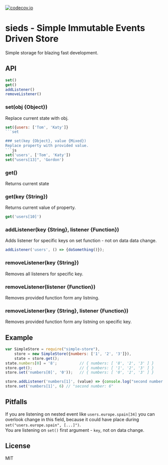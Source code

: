 
[![codecov.io](https://codecov.io/gh/ip413/sieds/branch/master/graphs/badge.svg?branch=master)](https://codecov.io/gh/ip413/sieds/branch/master/graphs/badge.svg?branch=master)

# sieds - Simple Immutable Events Driven Store
Simple storage for blazing fast development.

## API

```js
set()  
get()  
addListener()  
removeListener() 
```

### set(obj {Object})
Replace current state with obj.
```js
set({users: ['Tom', 'Katy']}
```set

### set(key {Object}, value {Mixed})
Replace property with provided value.
```js
set('users', ['Tom', 'Katy'])  
set("users[13]", 'Gordon')  
```

### get()
Returns current state

### get(key {String})
Returns current value of property.
```js
get('users[10]')
```

### addListener(key {String}, listener {Function})
Adds listener for specific keys on set function - not on data data change.
```js
addListener('users', () => {doSomething()});
```

### removeListener(key {String})
Removes all listeners for specific key.

### removeListener(listener {Function})
Removes provided function form any listning.

### removeListener(key {String}, listener {Function})
Removes provided function form any listning on specific key.


## Example

```js
var SimpleStore = require("simple-store"),  
    store = new SimpleStore({numbers: ['1', '2', '3']}),  
    state = store.get();  
state.numbers[0] = '8';          // { numbers: [ '8', '2', '3' ] }  
store.get();                     // { numbers: [ '1', '2', '3' ] }  
store.set('numbers[0]', '0'));   // { numbers: [ '0', '2', '3' ] }
```
```js
store.addListener('numbers[1]', (value) => {console.log("second number:", value)});  
store.set('numbers[1]', 6) // "second number: 6"
```
## Pitfalls
If you are listening on nested event like `users.europe.spain[34]` you can overlook change in this field, because it could have place during `set("users.europe.spain", [...]")`.  
You are listening on `set()` first argument - `key`, not on data change.

## License
MIT